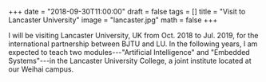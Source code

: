 +++
date = "2018-09-30T11:00:00"
draft = false
tags = []
title = "Visit to Lancaster University"
image = "lancaster.jpg"
math = false
+++

I will be visiting Lancaster University, UK from Oct. 2018 to Jul. 2019, for the international partnership between BJTU and LU. In the following years, I am  expected to teach two modules---"Artificial Intelligence" and "Embedded Systems"---in the Lancaster University College, a joint institute located at our Weihai campus. 


